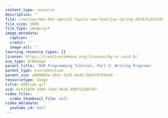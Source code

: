 ```yaml
---
content_type: resource
description: ''
file: /courses/mas-962-special-topics-new-textiles-spring-2010/bc6314501dd47e4d9b28b98752589787_AVRCode.gif
file_size: 5609
file_type: image/gif
image_metadata:
  caption: ''
  credit: ''
  image-alt: ''
learning_resource_types: []
license: https://creativecommons.org/licenses/by-nc-sa/4.0/
ocw_type: OCWImage
parent_title: 'AVR Programming Tutorial, Part 2: Writing Programs'
parent_type: CourseSection
parent_uid: a860002e-582c-fa35-4e45-5b5e787595e0
resourcetype: Image
title: AVRCode.gif
uid: bc631450-1dd4-7e4d-9b28-b98752589787
video_files:
  video_thumbnail_file: null
video_metadata:
  youtube_id: null
---
```

